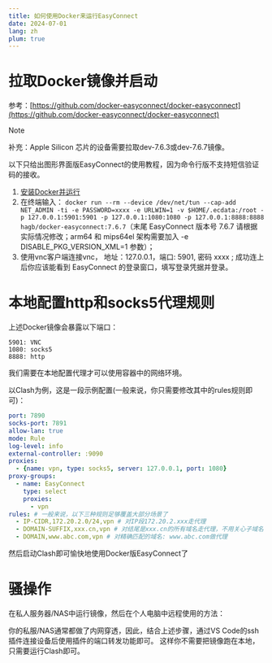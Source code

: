 ```yaml
---
title: 如何使用Docker来运行EasyConnect
date: 2024-07-01
lang: zh
plum: true
---
```


# 拉取Docker镜像并启动

参考：[https://github.com/docker-easyconnect/docker-easyconnect](https://github.com/docker-easyconnect/docker-easyconnect)

> [!NOTE]
> 补充：Apple Silicon 芯片的设备需要拉取dev-7.6.3或dev-7.6.7镜像。

以下只给出图形界面版EasyConnect的使用教程，因为命令行版不支持短信验证码的接收。

1. [安装Docker并运行](https://docs.docker.com/get-docker/)
2. 在终端输入： `docker run --rm --device /dev/net/tun --cap-add NET_ADMIN -ti -e PASSWORD=xxxx -e URLWIN=1 -v $HOME/.ecdata:/root -p 127.0.0.1:5901:5901 -p 127.0.0.1:1080:1080 -p 127.0.0.1:8888:8888 hagb/docker-easyconnect:7.6.7`（末尾 EasyConnect 版本号 7.6.7 请根据实际情况修改；arm64 和 mips64el 架构需要加入 -e DISABLE_PKG_VERSION_XML=1 参数）；
3. 使用vnc客户端连接vnc， 地址：127.0.0.1，端口: 5901, 密码 xxxx ; 成功连上后你应该能看到 EasyConnect 的登录窗口，填写登录凭据并登录。

# 本地配置http和socks5代理规则
上述Docker镜像会暴露以下端口：

```
5901: VNC
1080: socks5
8888: http
```

我们需要在本地配置代理才可以使用容器中的网络环境。

以Clash为例，这是一段示例配置(一般来说，你只需要修改其中的rules规则即可)：

```yaml
port: 7890
socks-port: 7891
allow-lan: true
mode: Rule
log-level: info
external-controller: :9090
proxies:
  - {name: vpn, type: socks5, server: 127.0.0.1, port: 1080}
proxy-groups:
  - name: EasyConnect
    type: select
    proxies:
      - vpn
rules: # 一般来说，以下三种规则足够覆盖大部分场景了
  - IP-CIDR,172.20.2.0/24,vpn # 对IP段172.20.2.xxx走代理
  - DOMAIN-SUFFIX,xxx.cn,vpn # 对结尾是xxx.cn的所有域名走代理，不用关心子域名有多少个
  - DOMAIN,www.abc.com,vpn # 对精确匹配的域名: www.abc.com做代理
```

然后启动Clash即可愉快地使用Docker版EasyConnect了

# 骚操作
在私人服务器/NAS中运行镜像，然后在个人电脑中远程使用的方法：

你的私服/NAS通常都做了内网穿透，因此，结合上述步骤，通过VS Code的ssh插件连接设备后使用插件的端口转发功能即可。
这样你不需要把镜像跑在本地，只需要运行Clash即可。